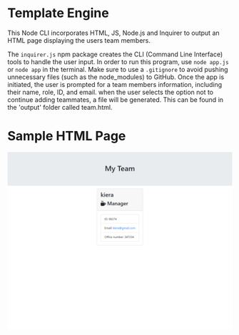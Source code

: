 # Template Engine

This Node CLI incorporates HTML, JS, Node.js and Inquirer to output an HTML page displaying the users team members. 

The `inquirer.js` npm package creates the CLI (Command Line Interface) tools to handle the user input. In order to run this program, use `node app.js` or `node app` in the terminal. Make sure to use a `.gitignore` to avoid pushing unnecessary files (such as the node_modules) to GitHub. Once the app is initiated, the user is prompted for a team members information, including their name, role, ID, and email. when the user selects the option not to continue adding teammates, a file will be generated. This can be found in the 'output' folder called team.html.

# Sample HTML Page
![](img/github.png)
